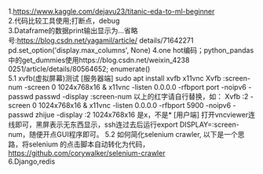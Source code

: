 1.https://www.kaggle.com/dejavu23/titanic-eda-to-ml-beginner   
2.代码比较工具使用;打断点，debug    
3.Dataframe的数据print输出显示为...省略号:https://blog.csdn.net/yagamil/article/
details/71642271     
  pd.set_option('display.max_columns', None)
4.one hot编码；python_pandas中的get_dummies使用https://blog.csdn.net/weixin_4238     
0251/article/details/80564652; enumerate()    
5.1 xvfb(虚拟屏幕)测试 
[服务器端]
sudo apt install xvfb x11vnc
Xvfb :screen-num -screen 0 1024x768x16 &
x11vnc -listen 0.0.0.0 -rfbport port -noipv6 -passwd passwd -display :screen-num
以上的红字请自行替换，如：
Xvfb :2 -screen 0 1024x768x16 &
x11vnc -listen 0.0.0.0 -rfbport 5900 -noipv6 -passwd zhijue -display :2
1024x768x16 是x，不是*
[用户端]
打开vncviewer连线即可，黑屏表示无东西显示，ssh连过去后运行export DISPLAY=:screen-num，随便开点GUI程序即可。
5.2 如何简化selenium crawler, 以下是一个思路，将selenium 的点击脚本自动转化为代码，https://github.com/corywalker/selenium-crawler   
6.Django,redis      
